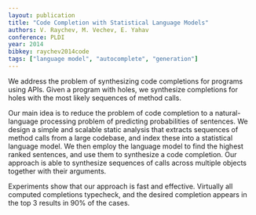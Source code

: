 ```yaml
---
layout: publication
title: "Code Completion with Statistical Language Models"
authors: V. Raychev, M. Vechev, E. Yahav
conference: PLDI
year: 2014
bibkey: raychev2014code
tags: ["language model", "autocomplete", "generation"]
---
```

We address the problem of synthesizing code completions for programs using APIs. Given a program with holes, we synthesize completions for holes with the most likely sequences of method calls.

Our main idea is to reduce the problem of code completion to
a natural-language processing problem of predicting probabilities
of sentences. We design a simple and scalable static analysis that
extracts sequences of method calls from a large codebase, and
index these into a statistical language model. We then employ
the language model to find the highest ranked sentences, and use
them to synthesize a code completion. Our approach is able to
synthesize sequences of calls across multiple objects together with
their arguments.

Experiments show that our approach is fast and effective. Virtually all computed completions typecheck, and the desired completion appears in the top 3 results in 90% of the cases.
